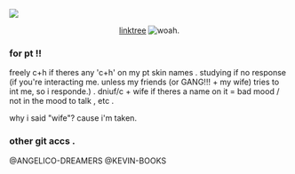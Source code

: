 ![](https://litter.catbox.moe/xpzlai.png)
<p align="center"

[linktree](https://linktr.ee/boxten) ![woah.](https://i.postimg.cc/pTvJ2CVg/Boxten-Render-1.png)


### for pt !!

freely c+h if theres any 'c+h' on my pt skin names .
studying if no response (if you're interacting me. unless my friends (or GANG!!! + my wife) tries to int me, so i responde.) . 
dniuf/c + wife if theres a name on it = bad mood / not in the mood to talk , etc .

why i said "wife"? cause i'm taken.

### other git accs .
@ANGELICO-DREAMERS
@KEVIN-BOOKS


